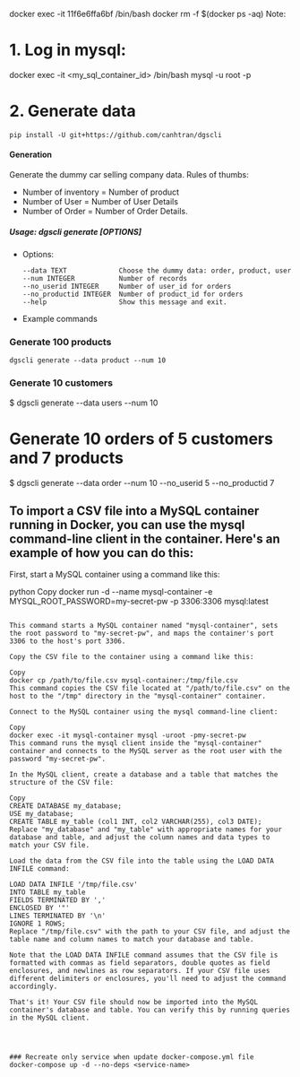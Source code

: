 
docker exec -it 11f6e6ffa6bf /bin/bash
docker rm -f $(docker ps -aq)
Note:

# 1. Log in mysql:
docker exec -it <my_sql_container_id> /bin/bash
mysql -u root -p

# 2. Generate data 
```
pip install -U git+https://github.com/canhtran/dgscli
```
#### Generation
Generate the dummy car selling company data. Rules of thumbs:

- Number of inventory = Number of product
- Number of User = Number of User Details
- Number of Order = Number of Order Details.

##### Usage: dgscli generate [OPTIONS]

* Options:
  ```
  --data TEXT             Choose the dummy data: order, product, user
  --num INTEGER           Number of records
  --no_userid INTEGER     Number of user_id for orders
  --no_productid INTEGER  Number of product_id for orders
  --help                  Show this message and exit.
  ```

* Example commands
### Generate 100 products

``dgscli generate --data product --num 10`` 

### Generate 10 customers
$ dgscli generate --data users --num 10

# Generate 10 orders of 5 customers and 7 products
$ dgscli generate --data order --num 10 --no_userid 5 --no_productid 7


## To import a CSV file into a MySQL container running in Docker, you can use the mysql command-line client in the container. Here's an example of how you can do this:

First, start a MySQL container using a command like this:

python
Copy
docker run -d --name mysql-container -e MYSQL_ROOT_PASSWORD=my-secret-pw -p 3306:3306 mysql:latest
```

This command starts a MySQL container named "mysql-container", sets the root password to "my-secret-pw", and maps the container's port 3306 to the host's port 3306.

Copy the CSV file to the container using a command like this:

Copy
docker cp /path/to/file.csv mysql-container:/tmp/file.csv
This command copies the CSV file located at "/path/to/file.csv" on the host to the "/tmp" directory in the "mysql-container" container.

Connect to the MySQL container using the mysql command-line client:

Copy
docker exec -it mysql-container mysql -uroot -pmy-secret-pw
This command runs the mysql client inside the "mysql-container" container and connects to the MySQL server as the root user with the password "my-secret-pw".

In the MySQL client, create a database and a table that matches the structure of the CSV file:

Copy
CREATE DATABASE my_database;
USE my_database;
CREATE TABLE my_table (col1 INT, col2 VARCHAR(255), col3 DATE);
Replace "my_database" and "my_table" with appropriate names for your database and table, and adjust the column names and data types to match your CSV file.

Load the data from the CSV file into the table using the LOAD DATA INFILE command:

LOAD DATA INFILE '/tmp/file.csv'
INTO TABLE my_table
FIELDS TERMINATED BY ','
ENCLOSED BY '"'
LINES TERMINATED BY '\n'
IGNORE 1 ROWS;
Replace "/tmp/file.csv" with the path to your CSV file, and adjust the table name and column names to match your database and table.

Note that the LOAD DATA INFILE command assumes that the CSV file is formatted with commas as field separators, double quotes as field enclosures, and newlines as row separators. If your CSV file uses different delimiters or enclosures, you'll need to adjust the command accordingly.

That's it! Your CSV file should now be imported into the MySQL container's database and table. You can verify this by running queries in the MySQL client.




### Recreate only service when update docker-compose.yml file 
docker-compose up -d --no-deps <service-name>